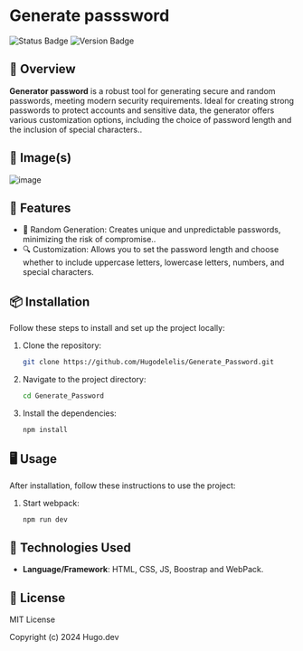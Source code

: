 # Generate passsword

![Status Badge](https://img.shields.io/badge/status-invative-red)
![Version Badge](https://img.shields.io/badge/version-1.0.0-blue)

## 📖 Overview

**Generator password** is a robust tool for generating secure and random passwords, meeting modern security requirements. 
Ideal for creating strong passwords to protect accounts and sensitive data, the generator offers various customization options, 
including the choice of password length and the inclusion of special characters..
## 📸 Image(s)
![image](https://github.com/user-attachments/assets/ed944d45-f803-4166-8eb4-63f2979b0cfe)
## 🚀 Features

- 🌟 Random Generation: Creates unique and unpredictable passwords, minimizing the risk of compromise..
- 🔍  Customization: Allows you to set the password length and choose whether to include uppercase letters, lowercase letters, numbers, and special characters.

## 📦 Installation

Follow these steps to install and set up the project locally:

1. Clone the repository:
    ```bash
    git clone https://github.com/Hugodelelis/Generate_Password.git
    ```
2. Navigate to the project directory:
    ```bash
    cd Generate_Password
    ```
3. Install the dependencies:
    ```bash
    npm install
    ```

## 🖥️ Usage

After installation, follow these instructions to use the project:

1. Start webpack:
    ```bash
    npm run dev
    ```

## 🔧 Technologies Used

- **Language/Framework**: HTML, CSS, JS, Boostrap and WebPack.

## 📜 License
MIT License

Copyright (c) 2024 Hugo.dev
